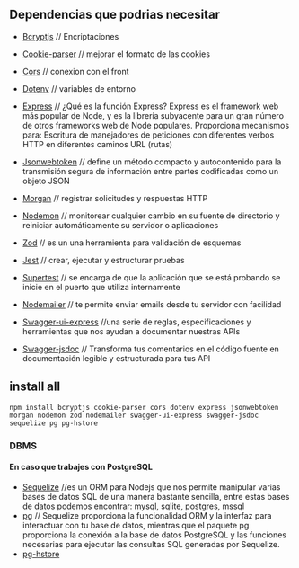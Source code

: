 ## Dependencias que podrias necesitar

- [Bcryptjs](https://www.npmjs.com/package/bcryptjs) // Encriptaciones
- [Cookie-parser](https://www.npmjs.com/package/cookie-parser) // mejorar el formato de las cookies
- [Cors](https://www.npmjs.com/package/cors) // conexion con el front
- [Dotenv](https://www.npmjs.com/package/dotenv) // variables de entorno
- [Express](https://www.npmjs.com/package/express) // ¿Qué es la función Express?
  Express es el framework web más popular de Node, y es la librería subyacente para un gran número de otros frameworks web de Node populares. Proporciona mecanismos para: Escritura de manejadores de peticiones con diferentes verbos HTTP en diferentes caminos URL (rutas)
- [Jsonwebtoken](https://www.npmjs.com/package/jsonwebtoken) // define un método compacto y autocontenido para la transmisión segura de información entre partes codificadas como un objeto JSON

- [Morgan](https://www.npmjs.com/package/morgan) // registrar solicitudes y respuestas HTTP
- [Nodemon](https://www.npmjs.com/package/nodemon) // monitorear cualquier cambio en su fuente de directorio y reiniciar automáticamente su servidor o aplicaciones
- [Zod](https://www.npmjs.com/package/zod) // es un una herramienta para validación de esquemas
- [Jest](https://jestjs.io/docs/getting-started) // crear, ejecutar y estructurar pruebas
- [Supertest](https://www.npmjs.com/package/supertest) // se encarga de que la aplicación que se está probando se inicie en el puerto que utiliza internamente
- [Nodemailer](https://nodemailer.com/) // te permite enviar emails desde tu servidor con facilidad
- [Swagger-ui-express](https://www.npmjs.com/package/swagger-ui-express) //una serie de reglas, especificaciones y herramientas que nos ayudan a documentar nuestras APIs
- [Swagger-jsdoc](https://www.npmjs.com/package/swagger-jsdoc) // Transforma tus comentarios en el código fuente en documentación legible y estructurada para tus API

## install all

```
npm install bcryptjs cookie-parser cors dotenv express jsonwebtoken morgan nodemon zod nodemailer swagger-ui-express swagger-jsdoc sequelize pg pg-hstore
```

### DBMS



#### En caso que trabajes con PostgreSQL 

- [Sequelize](https://www.npmjs.com/package/sequelize) //es un ORM para Nodejs que nos permite manipular varias bases de datos SQL de una manera bastante sencilla, entre estas bases de datos podemos encontrar: mysql, sqlite, postgres, mssql
- [pg](https://www.npmjs.com/package/pg) // Sequelize proporciona la funcionalidad ORM y la interfaz para interactuar con tu base de datos, mientras que el paquete pg proporciona la conexión a la base de datos PostgreSQL y las funciones necesarias para ejecutar las consultas SQL generadas por Sequelize.
- [pg-hstore](https://www.npmjs.com/package/pg-hstore)